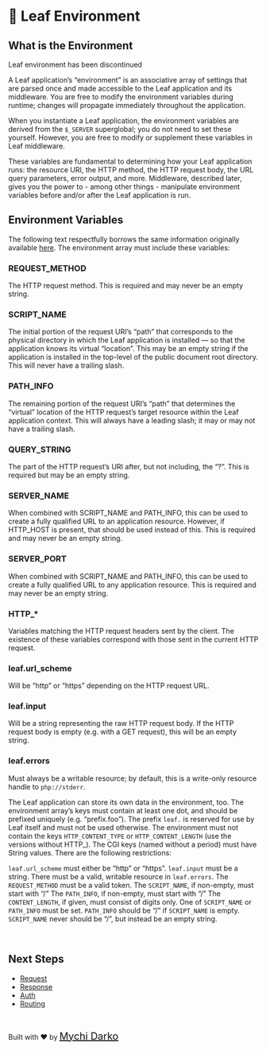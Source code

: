 # 🎇 Leaf Environment

## What is the Environment

<div class="alert -info">
Leaf environment has been discontinued
</div>

A Leaf application’s “environment” is an associative array of settings that are parsed once and made accessible to the Leaf application and its middleware. You are free to modify the environment variables during runtime; changes will propagate immediately throughout the application.

When you instantiate a Leaf application, the environment variables are derived from the `$_SERVER` superglobal; you do not need to set these yourself. However, you are free to modify or supplement these variables in Leaf middleware.

These variables are fundamental to determining how your Leaf application runs: the resource URI, the HTTP method, the HTTP request body, the URL query parameters, error output, and more. Middleware, described later, gives you the power to - among other things - manipulate environment variables before and/or after the Leaf application is run.

## Environment Variables

The following text respectfully borrows the same information originally available [here](http://rack.rubyforge.org/doc/files/SPEC.html). The environment array must include these variables:

### REQUEST_METHOD

The HTTP request method. This is required and may never be an empty string.

### SCRIPT_NAME

The initial portion of the request URI’s “path” that corresponds to the physical directory in which the Leaf application is installed — so that the application knows its virtual “location”. This may be an empty string if the application is installed in the top-level of the public document root directory. This will never have a trailing slash.

### PATH_INFO

The remaining portion of the request URI’s “path” that determines the “virtual” location of the HTTP request’s target resource within the Leaf application context. This will always have a leading slash; it may or may not have a trailing slash.

### QUERY_STRING

The part of the HTTP request’s URI after, but not including, the “?”. This is required but may be an empty string.

### SERVER_NAME

When combined with SCRIPT_NAME and PATH_INFO, this can be used to create a fully qualified URL to an application resource. However, if HTTP_HOST is present, that should be used instead of this. This is required and may never be an empty string.

### SERVER_PORT

When combined with SCRIPT_NAME and PATH_INFO, this can be used to create a fully qualified URL to any application resource. This is required and may never be an empty string.

### HTTP_*

Variables matching the HTTP request headers sent by the client. The existence of these variables correspond with those sent in the current HTTP request.

### leaf.url_scheme

Will be “http” or “https” depending on the HTTP request URL.

### leaf.input

Will be a string representing the raw HTTP request body. If the HTTP request body is empty (e.g. with a GET request), this will be an empty string.

### leaf.errors

Must always be a writable resource; by default, this is a write-only resource handle to `php://stderr`.

The Leaf application can store its own data in the environment, too. The environment array’s keys must contain at least one dot, and should be prefixed uniquely (e.g. “prefix.foo”). The prefix `leaf.` is reserved for use by Leaf itself and must not be used otherwise. The environment must not contain the keys `HTTP_CONTENT_TYPE` or `HTTP_CONTENT_LENGTH` (use the versions without HTTP_). The CGI keys (named without a period) must have String values. There are the following restrictions:

`leaf.url_scheme` must either be “http” or “https”.
`leaf.input` must be a string.
There must be a valid, writable resource in `leaf.errors`.
The `REQUEST_METHOD` must be a valid token.
The `SCRIPT_NAME`, if non-empty, must start with “/”
The `PATH_INFO`, if non-empty, must start with “/”
The `CONTENT_LENGTH`, if given, must consist of digits only.
One of `SCRIPT_NAME` or `PATH_INFO` must be set. `PATH_INFO` should be “/” if `SCRIPT_NAME` is empty. `SCRIPT_NAME` never should be “/”, but instead be an empty string.

<br>

## Next Steps

- [Request](leaf/v/2.4.3/http/request)
- [Response](leaf/v/2.4.3/http/response)
- [Auth](leaf/v/2.4.3/core/auth)
- [Routing](leaf/v/2.4.3/routing/)

<br>

Built with ❤ by <a href="https://mychi.netlify.app" style="font-size: 20px; color: #111;" target="_blank">Mychi Darko</a>
